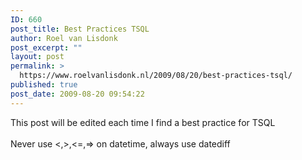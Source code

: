 ```yaml
---
ID: 660
post_title: Best Practices TSQL
author: Roel van Lisdonk
post_excerpt: ""
layout: post
permalink: >
  https://www.roelvanlisdonk.nl/2009/08/20/best-practices-tsql/
published: true
post_date: 2009-08-20 09:54:22
---
```

<p>This post will be edited each time I find a best practice for TSQL   <br />    <br />Never use &lt;,&gt;,&lt;=,=&gt; on datetime, always use datediff    </p>